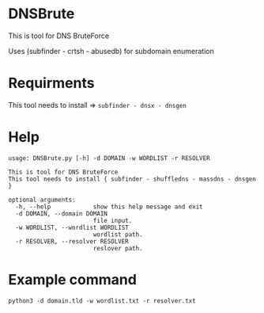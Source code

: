 # DNSBrute
This is tool for DNS BruteForce

Uses (subfinder - crtsh - abusedb) for subdomain enumeration

# Requirments
This tool needs to install => ```subfinder - dnsx - dnsgen```

# Help

```
usage: DNSBrute.py [-h] -d DOMAIN -w WORDLIST -r RESOLVER

This is tool for DNS BruteForce
This tool needs to install { subfinder - shuffledns - massdns - dnsgen }

optional arguments:
  -h, --help            show this help message and exit
  -d DOMAIN, --domain DOMAIN
                        file input.
  -w WORDLIST, --wordlist WORDLIST
                        wordlist path.
  -r RESOLVER, --resolver RESOLVER
                        reslover path.
```

# Example command

```
python3 -d domain.tld -w wordlist.txt -r resolver.txt
```
